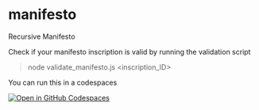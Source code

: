 # manifesto
Recursive Manifesto

Check if your manifesto inscription is valid by running the validation script
> node validate_manifesto.js <inscription_ID>

You can run this in a codespaces

[![Open in GitHub Codespaces](https://github.com/codespaces/badge.svg)](https://codespaces.new/cypherpunklab/manifesto)
